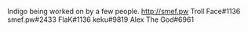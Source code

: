Indigo being worked on by a few people. http://smef.pw
Troll Face#1136
smef.pw#2433
FlaK#1136
keku#9819
Alex The God#6961
